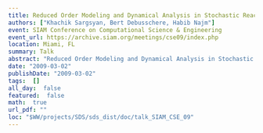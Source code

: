 ```yaml
---
title: Reduced Order Modeling and Dynamical Analysis in Stochastic Reaction Networks
authors: ["Khachik Sargsyan, Bert Debusschere, Habib Najm"]
event: SIAM Conference on Computational Science & Engineering
event_url: https://archive.siam.org/meetings/cse09/index.php
location: Miami, FL
summary: Talk
abstract: "Reduced Order Modeling and Dynamical Analysis in Stochastic Reaction Networks<br>"
date: "2009-03-02"
publishDate: "2009-03-02"
tags:  []
all_day:  false
featured:  false
math:  true
url_pdf: ""
loc: "$WW/projects/SDS/sds_dist/doc/talk_SIAM_CSE_09"
---
```

